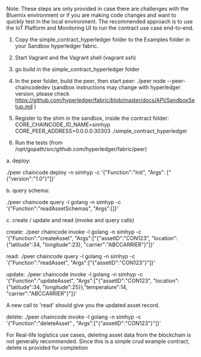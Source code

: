 Note: These steps are only provided in case there are challenges with the Bluemix environment or if you are making code changes and want to quickly test in the local environment. The recommended approach is to use the IoT Platform and Monitoring UI to run the contract use case end-to-end.


1. Copy the simple_contract_hyperledger folder to the Examples folder in your Sandbox hyperledger fabric.

2. Start Vagrant and the Vagrant shell (vagrant ssh) 

3. go build in the simple_contract_hyperledger folder

4. In the peer folder, build the peer, then start peer: ./peer node --peer-chaincodedev (sandbox instructions may change with hyperledger version, please check https://github.com/hyperledger/fabric/blob/master/docs/API/SandboxSetup.md )

5. Register to the shim in the sandbox, inside the contract folder: CORE_CHAINCODE_ID_NAME=simhyp CORE_PEER_ADDRESS=0.0.0.0:30303 ./simple_contract_hyperledger

6. Run the tests (from  /opt/gopath/src/github.com/hyperledger/fabric/peer)

a. deploy:

./peer chaincode deploy -n simhyp -c '{"Function":"Init", "Args": ["{\"version\":\"1.0\"}"]}'

b. query schema: 

./peer chaincode query -l golang -n simhyp  -c '{"Function":"readAssetSchemas", "Args":[]}'

c. create / update and read (invoke and query calls)

create:
./peer chaincode invoke -l golang -n simhyp -c '{"Function":"createAsset", "Args":["{\"assetID\":\"CON123\", \"location\":{\"latitude\":34, \"longitude\":23},  \"carrier\":\"ABCCARRIER\"}"]}'

read:
./peer chaincode query -l golang -n simhyp -c '{"Function":"readAsset", "Args":["{\"assetID\":\"CON123\"}"]}'

update:
./peer chaincode invoke -l golang -n simhyp -c '{"Function":"updateAsset", "Args":["{\"assetID\":\"CON123\", \"location\":{\"latitude\":34, \"longitude\":25}},\"temperature\":14,  \"carrier\":\"ABCCARRIER\"}"]}'

A new call to 'read' should give you the updated asset record.

delete:
./peer chaincode invoke -l golang -n simhyp -c '{"Function":"deleteAsset" , "Args":["{\"assetID\":\"CON123\"}"]}' 

For Real-life logistics use cases, deleting asset data from the blockchain is not generally recommended. Since this is a simple crud example contract, delete is provided for completion




